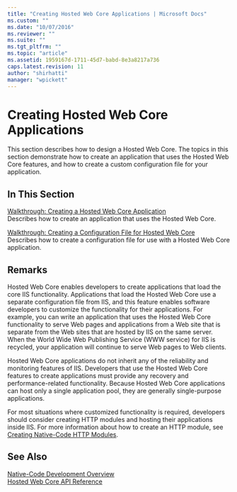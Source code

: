 ```yaml
---
title: "Creating Hosted Web Core Applications | Microsoft Docs"
ms.custom: ""
ms.date: "10/07/2016"
ms.reviewer: ""
ms.suite: ""
ms.tgt_pltfrm: ""
ms.topic: "article"
ms.assetid: 1959167d-1711-45d7-babd-8e3a8217a736
caps.latest.revision: 11
author: "shirhatti"
manager: "wpickett"
---
```

# Creating Hosted Web Core Applications
This section describes how to design a Hosted Web Core. The topics in this section demonstrate how to create an application that uses the Hosted Web Core features, and how to create a custom configuration file for your application.  
  
## In This Section  
 [Walkthrough: Creating a Hosted Web Core Application](../../web-development-reference\native-code-development-overview\walkthrough-creating-a-hosted-web-core-application.md)  
 Describes how to create an application that uses the Hosted Web Core.  
  
 [Walkthrough: Creating a Configuration File for Hosted Web Core](../../web-development-reference\native-code-development-overview\walkthrough-creating-a-configuration-file-for-hosted-web-core.md)  
 Describes how to create a configuration file for use with a Hosted Web Core application.  
  
## Remarks  
 Hosted Web Core enables developers to create applications that load the core IIS functionality. Applications that load the Hosted Web Core use a separate configuration file from IIS, and this feature enables software developers to customize the functionality for their applications. For example, you can write an application that uses the Hosted Web Core functionality to serve Web pages and applications from a Web site that is separate from the Web sites that are hosted by IIS on the same server. When the World Wide Web Publishing Service (WWW service) for IIS is recycled, your application will continue to serve Web pages to Web clients.  
  
 Hosted Web Core applications do not inherit any of the reliability and monitoring features of IIS. Developers that use the Hosted Web Core features to create applications must provide any recovery and performance-related functionality. Because Hosted Web Core applications can host only a single application pool, they are generally single-purpose applications.  
  
 For most situations where customized functionality is required, developers should consider creating HTTP modules and hosting their applications inside IIS. For more information about how to create an HTTP module, see [Creating Native-Code HTTP Modules](../../web-development-reference\native-code-development-overview\creating-native-code-http-modules.md).  
  
## See Also  
 [Native-Code Development Overview](../../web-development-reference\native-code-development-overview\native-code-development-overview.md)   
 [Hosted Web Core API Reference](../../web-development-reference\webdev-native-api-reference/hosted-web-core-api-reference.md)